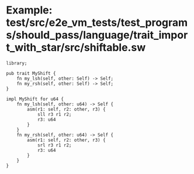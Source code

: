 # Example: test/src/e2e_vm_tests/test_programs/should_pass/language/trait_import_with_star/src/shiftable.sw

```sway
library;

pub trait MyShift {
    fn my_lsh(self, other: Self) -> Self;
    fn my_rsh(self, other: Self) -> Self;
}

impl MyShift for u64 {
    fn my_lsh(self, other: u64) -> Self {
        asm(r1: self, r2: other, r3) {
            sll r3 r1 r2;
            r3: u64
        }
    }
    fn my_rsh(self, other: u64) -> Self {
        asm(r1: self, r2: other, r3) {
            srl r3 r1 r2;
            r3: u64
        }
    }
}

```
